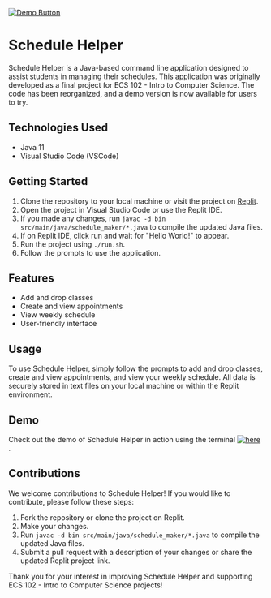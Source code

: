 [![Demo Button](https://img.shields.io/badge/DEMO-blueviolet?style=for-the-badge&logo=replit)](<https://replit.com/@jgavrilo/javaPlanner?v=1>)

# Schedule Helper

Schedule Helper is a Java-based command line application designed to assist students in managing their schedules. This application was originally developed as a final project for ECS 102 - Intro to Computer Science. The code has been reorganized, and a demo version is now available for users to try.

## Technologies Used

* Java 11
* Visual Studio Code (VSCode)

## Getting Started

1. Clone the repository to your local machine or visit the project on [Replit](https://replit.com/).
2. Open the project in Visual Studio Code or use the Replit IDE.
3. If you made any changes, run `javac -d bin src/main/java/schedule_maker/*.java` to compile the updated Java files.
4. If on Replit IDE, click run and wait for "Hello World!" to appear.
5. Run the project using `./run.sh`.
6. Follow the prompts to use the application.

## Features

* Add and drop classes
* Create and view appointments
* View weekly schedule
* User-friendly interface

## Usage

To use Schedule Helper, simply follow the prompts to add and drop classes, create and view appointments, and view your weekly schedule. All data is securely stored in text files on your local machine or within the Replit environment.

## Demo

Check out the demo of Schedule Helper in action using the terminal [![here](https://img.shields.io/badge/DEMO-blueviolet?style=for-the-badge&logo=replit)](<https://replit.com/@jgavrilo/javaPlanner?v=1>)
.

## Contributions

We welcome contributions to Schedule Helper! If you would like to contribute, please follow these steps:

1. Fork the repository or clone the project on Replit.
2. Make your changes.
3. Run `javac -d bin src/main/java/schedule_maker/*.java` to compile the updated Java files.
4. Submit a pull request with a description of your changes or share the updated Replit project link.

Thank you for your interest in improving Schedule Helper and supporting ECS 102 - Intro to Computer Science projects!
